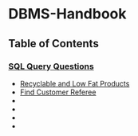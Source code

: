 # DBMS-Handbook

## Table of Contents

### [SQL Query Questions](#sql-query-questions)
   - [Recyclable and Low Fat Products](https://github.com/AkshayChandole/DBMS-Handbook/blob/main/SqlQueryQuestions/RecyclableAndLowFatProducts.md#recyclable-and-low-fat-products)
   - [Find Customer Referee](https://github.com/AkshayChandole/DBMS-Handbook/blob/main/SqlQueryQuestions/FindCustomerReferee.md#find-customer-referee)
   - []()
   - []()
   - []()
   - []()
